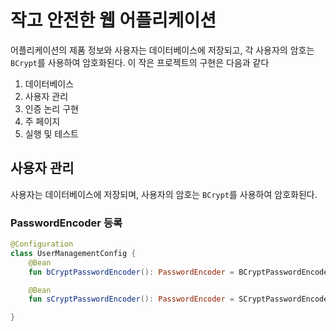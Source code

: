 # 작고 안전한 웹 어플리케이션

어플리케이션의 제품 정보와 사용자는 데이터베이스에 저장되고, 각 사용자의 암호는 `BCrypt`를 사용하여 암호화된다.
이 작은 프로젝트의 구현은 다음과 같다

1. 데이터베이스
2. 사용자 관리
3. 인증 논리 구현
4. 주 페이지
5. 실행 및 테스트

## 사용자 관리

사용자는 데이터베이스에 저장되며, 사용자의 암호는 `BCrypt`를 사용하여 암호화된다.

### PasswordEncoder 등록

```kotlin
@Configuration
class UserManagementConfig {
    @Bean
    fun bCryptPasswordEncoder(): PasswordEncoder = BCryptPasswordEncoder()

    @Bean
    fun sCryptPasswordEncoder(): PasswordEncoder = SCryptPasswordEncoder()

}
```